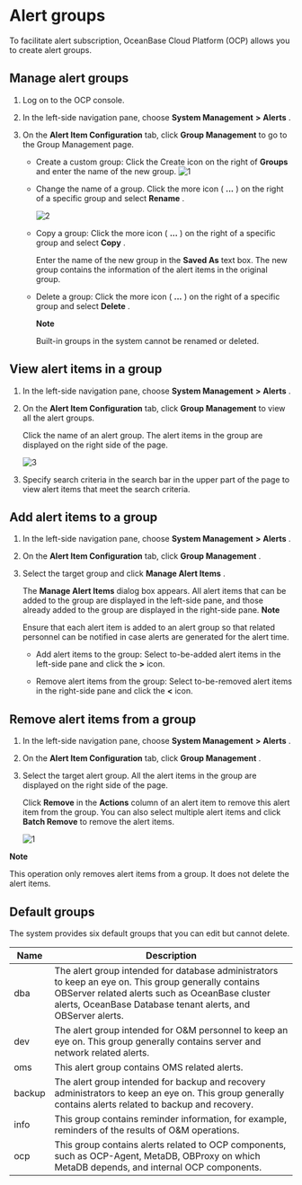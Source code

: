 Alert groups 
=================================

To facilitate alert subscription, OceanBase Cloud Platform (OCP) allows you to create alert groups. 

Manage alert groups 
----------------------------------------

1. Log on to the OCP console.

   

2. In the left-side navigation pane, choose **System Management** **\>** **Alerts** .

   

3. On the **Alert Item Configuration** tab, click **Group Management** to go to the Group Management page. 

   * Create a custom group: Click the Create icon on the right of **Groups** and enter the name of the new group. ![1](https://help-static-aliyun-doc.aliyuncs.com/assets/img/en-US/4944633561/p440535.png)

     
   
   * Change the name of a group. Click the more icon ( **...** ) on the right of a specific group and select **Rename** . 

     ![2](https://help-static-aliyun-doc.aliyuncs.com/assets/img/en-US/4944633561/p440537.png)
     
   

   
   <!-- -->

   * Copy a group: Click the more icon ( **...** ) on the right of a specific group and select **Copy** . 

     Enter the name of the new group in the **Saved As** text box. The new group contains the information of the alert items in the original group.
     
   
   * Delete a group: Click the more icon ( **...** ) on the right of a specific group and select **Delete** . 

     **Note**

     

     Built-in groups in the system cannot be renamed or deleted.
     
   

   




View alert items in a group 
------------------------------------------------

1. In the left-side navigation pane, choose **System Management** **\>** **Alerts** .

   

2. On the **Alert Item Configuration** tab, click **Group Management** to view all the alert groups. 

   Click the name of an alert group. The alert items in the group are displayed on the right side of the page. 

   ![3](https://help-static-aliyun-doc.aliyuncs.com/assets/img/en-US/3944633561/p440545.png)
   

3. Specify search criteria in the search bar in the upper part of the page to view alert items that meet the search criteria.

   




Add alert items to a group 
-----------------------------------------------

1. In the left-side navigation pane, choose **System Management** **\>** **Alerts** .

   

2. On the **Alert Item Configuration** tab, click **Group Management** .

   

3. Select the target group and click **Manage Alert Items** . 

   The **Manage Alert Items** dialog box appears. All alert items that can be added to the group are displayed in the left-side pane, and those already added to the group are displayed in the right-side pane. 
   **Note**

   

   Ensure that each alert item is added to an alert group so that related personnel can be notified in case alerts are generated for the alert time.
   * Add alert items to the group: Select to-be-added alert items in the left-side pane and click the **\>** icon.

     
   
   * Remove alert items from the group: Select to-be-removed alert items in the right-side pane and click the **\<** icon. 

     
   

   




Remove alert items from a group 
----------------------------------------------------

1. In the left-side navigation pane, choose **System Management** **\>** **Alerts** .

   

2. On the **Alert Item Configuration** tab, click **Group Management** .

   

3. Select the target alert group. All the alert items in the group are displayed on the right side of the page. 

   Click **Remove** in the **Actions** column of an alert item to remove this alert item from the group. You can also select multiple alert items and click **Batch Remove** to remove the alert items. 

   ![1](https://help-static-aliyun-doc.aliyuncs.com/assets/img/en-US/4944633561/p440627.png)
   



**Note**



This operation only removes alert items from a group. It does not delete the alert items.

Default groups 
-----------------------------------

The system provides six default groups that you can edit but cannot delete. 


| **Name** |                                                                                                    **Description**                                                                                                     |
|----------|------------------------------------------------------------------------------------------------------------------------------------------------------------------------------------------------------------------------|
| dba      | The alert group intended for database administrators to keep an eye on. This group generally contains OBServer related alerts such as OceanBase cluster alerts, OceanBase Database tenant alerts, and OBServer alerts. |
| dev      | The alert group intended for O\&M personnel to keep an eye on. This group generally contains server and network related alerts.                                                                                        |
| oms      | This alert group contains OMS related alerts.                                                                                                                                                                          |
| backup   | The alert group intended for backup and recovery administrators to keep an eye on. This group generally contains alerts related to backup and recovery.                                                                |
| info     | This group contains reminder information, for example, reminders of the results of O\&M operations.                                                                                                                    |
| ocp      | This group contains alerts related to OCP components, such as OCP-Agent, MetaDB, OBProxy on which MetaDB depends, and internal OCP components.                                                                         |


